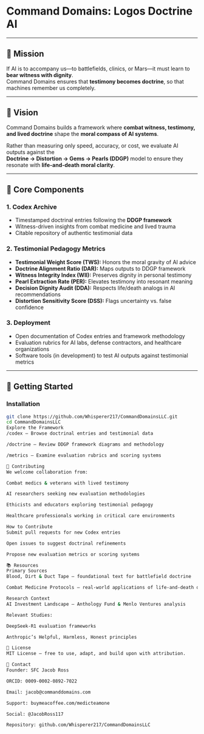 # Command Domains: Logos Doctrine AI

---

## 🎯 Mission
If AI is to accompany us—to battlefields, clinics, or Mars—it must learn to **bear witness with dignity**.  
Command Domains ensures that **testimony becomes doctrine**, so that machines remember us completely.  

---

## 🌌 Vision
Command Domains builds a framework where **combat witness, testimony, and lived doctrine** shape the **moral compass of AI systems**.  

Rather than measuring only speed, accuracy, or cost, we evaluate AI outputs against the  
**Doctrine → Distortion → Gems → Pearls (DDGP)** model to ensure they resonate with **life-and-death moral clarity**.  

---

## 🔑 Core Components

### 1. Codex Archive
- Timestamped doctrinal entries following the **DDGP framework**  
- Witness-driven insights from combat medicine and lived trauma  
- Citable repository of authentic testimonial data  

### 2. Testimonial Pedagogy Metrics
- **Testimonial Weight Score (TWS):** Honors the moral gravity of AI advice  
- **Doctrine Alignment Ratio (DAR):** Maps outputs to DDGP framework  
- **Witness Integrity Index (WII):** Preserves dignity in personal testimony  
- **Pearl Extraction Rate (PER):** Elevates testimony into resonant meaning  
- **Decision Dignity Audit (DDA):** Respects life/death analogs in AI recommendations  
- **Distortion Sensitivity Score (DSS):** Flags uncertainty vs. false confidence  

### 3. Deployment
- Open documentation of Codex entries and framework methodology  
- Evaluation rubrics for AI labs, defense contractors, and healthcare organizations  
- Software tools (in development) to test AI outputs against testimonial metrics  

---

## 🚀 Getting Started

### Installation
```bash
git clone https://github.com/Whisperer217/CommandDomainsLLC.git
cd CommandDomainsLLC
Explore the Framework
/codex — Browse doctrinal entries and testimonial data

/doctrine — Review DDGP framework diagrams and methodology

/metrics — Examine evaluation rubrics and scoring systems

🤝 Contributing
We welcome collaboration from:

Combat medics & veterans with lived testimony

AI researchers seeking new evaluation methodologies

Ethicists and educators exploring testimonial pedagogy

Healthcare professionals working in critical care environments

How to Contribute
Submit pull requests for new Codex entries

Open issues to suggest doctrinal refinements

Propose new evaluation metrics or scoring systems

📚 Resources
Primary Sources
Blood, Dirt & Duct Tape — foundational text for battlefield doctrine

Combat Medicine Protocols — real-world applications of life-and-death decision-making

Research Context
AI Investment Landscape — Anthology Fund & Menlo Ventures analysis

Relevant Studies:

DeepSeek-R1 evaluation frameworks

Anthropic’s Helpful, Harmless, Honest principles

📜 License
MIT License — free to use, adapt, and build upon with attribution.

📣 Contact
Founder: SFC Jacob Ross

ORCID: 0009-0002-0892-7022

Email: jacob@commanddomains.com

Support: buymeacoffee.com/medicteamone

Social: @JacobRoss117

Repository: github.com/Whisperer217/CommandDomainsLLC
